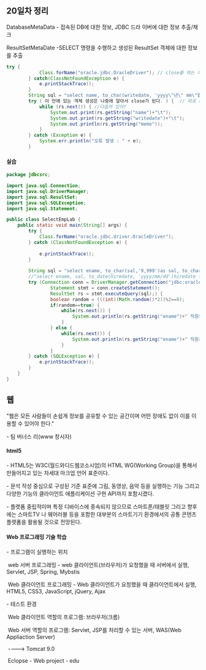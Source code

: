 ## 20일차 정리

DatabaseMetaData - 접속된 DB에 대한 정보, JDBC 드라		이버에 대한 정보 추출/채크

ResultSetMetaDate -SELECT 명령을 수행하고 생성된 		ResultSet 객체에 대한 정보를 추출



```java
try {
			Class.forName("oracle.jdbc.OracleDriver"); // close를 하는 애가 아니라서 try()여기 안에 넣을 수 없다.
		} catch(ClassNotFoundException e) {
			e.printStackTrace();
		}
		String sql = "select name, to_char(writedate, 'yyyy\"년\" mm\"월\" dd\"일\"') writedate, memo from visitor"; // \" 처럼 \를 " 앞에 넣으면 일반 더블 인용부호라고 인식한다.
		try ( 이 안에 있는 객체 생성은 나중에 알아서 close가 된다. ) {	 // 따로 close 불필요
			while (rs.next()) { //다음꺼 있어?
				System.out.print(rs.getString("name")+"\t");
				System.out.print(rs.getString("writedate")+"\t");
				System.out.println(rs.getString("memo"));
			}
		} catch (Exception e) {
			System.err.println("오류 발생 : " + e);
		} 
```



#### 실습

```java
package jdbcsrc;

import java.sql.Connection;
import java.sql.DriverManager;
import java.sql.ResultSet;
import java.sql.SQLException;
import java.sql.Statement;

public class SelectEmpLab {
	public static void main(String[] args) {
		try {
			Class.forName("oracle.jdbc.driver.OracleDriver");
		} catch (ClassNotFoundException e) {
			
			e.printStackTrace();
		} 
		
		String sql = "select ename, to_char(sal,'9,999')as sal, to_char(hiredate, 'yyyy\"년\" mm\"월\" dd\"일\"') hiredate from emp";
		//"select ename, sal, to_date(hiredate, 'yyyy/mm/dd')hiredate from emp";
		try (Connection conn = DriverManager.getConnection("jdbc:oracle:thin:@localhost:1521:XE","scott","tiger");
				Statement stmt = conn.createStatement();			
				ResultSet rs = stmt.executeQuery(sql);) {
				boolean random = (((int)(Math.random()*2))%2==0);
				if(random==true) {
					while(rs.next()) {
						System.out.println(rs.getString("ename")+" 직원의 월급은 "+rs.getString("sal")+"입니다. ");
					} 
				} else {
					while(rs.next()) {
						System.out.println(rs.getString("ename")+" 직원은 "+rs.getString("hiredate")+" 에 입사하였습니다.");
					}
				}
		} catch (SQLException e) {
			e.printStackTrace();
		}
	}
}
```

 ## 웹

"웹은 모든 사람들이 손쉽게 정보를 공유할 수 있는 공간이며 어떤 장애도 없이 이를 이용할 수 있어야 한다."

\- 팀 버너스 리(www 창시자)

#### html5

\- HTML5는 W3C(월드와디드웹코소시엄)의 HTML WG(Working Group)을 통해서 만들어지고 있는 차세대 마크업 언어 표준이다.

\- 문석 작성 중심으로 구성된 기준 표준에 그림, 동영상, 음악 등을 실행하는 기능 그리고 다양한 기능의 클라이언트 애플리케이션 구현 API까지 포함시켰다.

\- 플랫폼 중립적이며 특정 디바이스에 종속되지 않으므로 스마트폰/태블릿 그리고 향후에는 스마트TV 나 웨어러블 등을 포함한 대부분의 스마트기기 환경에서의 공통 콘텐츠 플랫폼을 활용될 것으로 전망된다.

#### Web 프로그래밍 기술 학습

\- 프로그램이 실행하는 위치

​	web 서버 프로그래밍 - web 클라이언트(브라우저)가 요청했을 때 서버에서 실행, Servlet, JSP, Spring, Mybstis

​	Web 클라이언트 프로그래밍 - Web 클라이언트가 요청했을 때 클라이언트에서 실행, HTML5, CSS3, JavaScript, jQuery, Ajax



\- 테스트 환경

​	Web 클라이언트 역할의 프로그램: 브라우저(크롬)

​	Web 서버 역할의 프로그램: Servlet, JSP를 처리할 수 있는 서버, WAS(Web Appliaction Server)

​					----> Tomcat 9.0

​	Eclopse - Web project - edu 